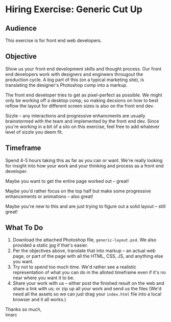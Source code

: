 # Hiring Exercise: Generic Cut Up


## Audience
This exercise is for front end web developers. 

## Objective
Show us your front end development skills and thought process. Our front end developers work with designers and engineers througout the production cycle. A big part of this (on a typical marketing site), is translating the designer's Photoshop comp into a markup.

The front end developer tries to get as pixel-perfect as possible. We might only be working off a desktop comp, so making decsions on how to best reflow the layout for different screen sizes is also on the front end dev. 

Sizzle – any interactions and progressive enhancments are usually brainstormed with the team and implemented by the front end dev. Since you're working in a bit of a silo on this exercise, feel free to add whatever level of sizzle you deem fit.

## Timeframe
Spend 4-5 hours taking this as far as you can or want. We're really looking for insight into how your work and your thinking and process as a front end developer. 

Maybe you want to get the entire page worked out – great!

Maybe you'd rather focus on the top half but make some progressive enhancements or animations – also great!

Maybe you're new to this and are just trying to figure out a solid layout – still great!

## What To Do

1. Download the attached Photoshop file, `generic-layout.psd`. We also provided a static jpg if that's easier.
2. Per the objectives above, translate that into markup – an actual web page, or part of the page with all the HTML, CSS, JS, and anything else you want.
3. Try not to spend too much time. We'd rather see a realistic representation of what you can do in the alloted timeframe even if it's no near where you want it to be.
4. Share your work with us – either post the finished result on the web and share a link with us; or zip up all your work and send us the files (We'd need all the assets so we can just drag your `index.html` file into a local browser and it all works.)

Thanks so much,<br />
Imarc
